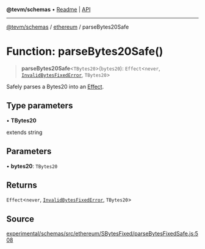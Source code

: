 **@tevm/schemas** • [Readme](../../README.md) \| [API](../../modules.md)

***

[@tevm/schemas](../../README.md) / [ethereum](../README.md) / parseBytes20Safe

# Function: parseBytes20Safe()

> **parseBytes20Safe**\<`TBytes20`\>(`bytes20`): `Effect`\<`never`, [`InvalidBytesFixedError`](../classes/InvalidBytesFixedError.md), `TBytes20`\>

Safely parses a Bytes20 into an [Effect](https://www.effect.website/docs/essentials/effect-type).

## Type parameters

• **TBytes20**

extends string

## Parameters

• **bytes20**: `TBytes20`

## Returns

`Effect`\<`never`, [`InvalidBytesFixedError`](../classes/InvalidBytesFixedError.md), `TBytes20`\>

## Source

[experimental/schemas/src/ethereum/SBytesFixed/parseBytesFixedSafe.js:508](https://github.com/evmts/tevm-monorepo/blob/main/experimental/schemas/src/ethereum/SBytesFixed/parseBytesFixedSafe.js#L508)
